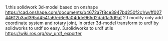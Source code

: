 1.this solidwork 3d-model based on onshape   https://cad.onshape.com/documents/b4672a7f8ce3947bd250f2c1/w/ff02744612b3ad395d4541a6/e/6e9a04dde965d2dab1a3d9af
2.I modify only  add coordinate system and  rotary joint, in order 3d-model transform to urdf by solidworks to urdf so easy.
3.solidworks to urdf utils https://wiki.ros.org/sw_urdf_exporter